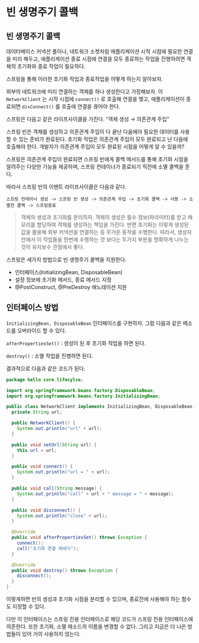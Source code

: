 # 빈 생명주기 콜백

## 빈 생명주기 콜백

데이터베이스 커넥션 풀이나, 네트워크 소켓처럼 애플리케이션 시작 시점에 필요한 연결을 미리 해두고, 애플리케이션 종료 시점에 연결을 모두 종료하는 작업을 진행하려면 객체의 초기화와 종료 작업이 필요하다.

스프링을 통해 이러한 초기화 작업과 종료작업을 어떻게 하는지 알아보자.

외부의 네트워크에 미리 연결하는 객체를 하나 생성한다고 가정해보자.
이 `NetworkClient` 는 시작 시점에 `connect()` 로 호출해 연결을 맺고, 애플리케이션이 종료되면 `disConnect()` 를 호출에 연결을 끊어야 한다.

스프링은 다음고 같은 라이프사이클을 가진다. “객체 생성 → 의존관계 주입”

스프링 빈은 객체를 생성하고 의존관계 주입이 다 끝난 다음에야 필요한 데이터를 사용할 수 있는 준비가 완료된다.
초기화 작업은 의존관계 주입이 모두 완료되고 난 다음에 호출해야 한다. 개발자가 의존관계 주입이 모두 완료된 시점을 어떻게 알 수 있을까?

스프링은 의존관계 주입이 완료되면 스프링 빈에게 콜백 메서드를 통해 초기화 시점을 알려주는 다양한 기능을 제공하며, 스프링 컨테이너가 종료되기 직전에 소멸 콜백을 준다. 

따라서 스프링 빈의 이벤트 라이프사이클은 다음과 같다.

`스프링 컨테이너 생성 -> 스프링 빈 생성 -> 의존관계 주입 -> 초기화 콜백 -> 사용 -> 소멸전 콜백 -> 스프링종료`

> 객체의 생성과 초기화를 분리하자.
객체의 생성은 필수 정보(파라미터)를 받고 메모리를 할당하여 객체를 생성하는 책임을 가진다.
반면 초기화는 이렇게 생성된 값을 활용해 외부 커넥션을 연결하는 등 무거운 동작을 수행한다.
따라서, 생성자 안에서 이 작업들을 한번에 수행하는 것 보다는 두가지 부분을 명확하게 나누는 것이 유지보수 관점에서 좋다.
> 

스프링은 세가지 방법으로 빈 생명주기 콜백을 지원한다.

- 인터페이스(InitializingBean, DisposableBean)
- 설정 정보에 초기화 메서드, 종료 메서드 지정
- @PostConstruct, @PreDestroy 애노테이션 지원

## 인터페이스 방법

`InitializingBean, DisposableBean` 인터페이스를 구현하자.
그럼 다음과 같은 메소드를 오버라이드 할 수 있다.

`afterPropertiesSet()` : 생성이 된 후 초기화 작업을 하면 된다.

`destroy()` : 소멸 작업을 진행하면 된다.

결과적으로 다음과 같은 코드가 된다.

```java
package hello.core.lifecylce;

import org.springframework.beans.factory.DisposableBean;
import org.springframework.beans.factory.InitializingBean;

public class NetworkClient implements InitializingBean, DisposableBean {
  private String url;

  public NetworkClient() {
    System.out.println("url" + url);
  }

  public void setUrl(String url) {
    this.url = url;
  }

  public void connect() {
    System.out.println("url = " + url);
  }

  public void call(String message) {
    System.out.println("call" + url + " message = " + message);
  }

  public void disconnect() {
    System.out.println("close" + url);
  }

  @Override
  public void afterPropertiesSet() throws Exception {
    connect();
    call("초기화 연결 메세지");
  }

  @Override
  public void destroy() throws Exception {
    disconnect();
  }
}
```

이렇게하면 빈의 생성과 초기화 시점을 분리할 수 있으며, 종료전에 사용해야 하는 함수도 지정할 수 있다.

다만 이 인터페이스는 스프링 전용 인터페이스로 해당 코드가 스프링 전용 인터페이스에 의존한다.
또한 초기화, 소멸 메소드의 이름을 변경할 수 없다. 그리고 지금은 더 나은 방법들이 있어 거의 사용하지 않는다.